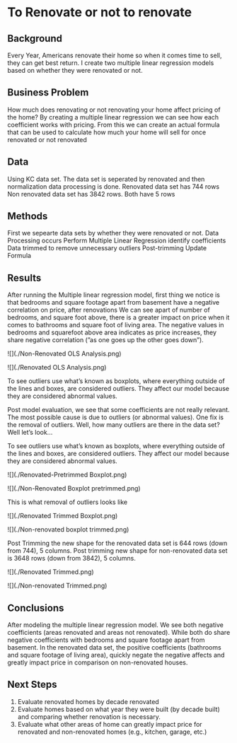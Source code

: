 # To Renovate or not to renovate


## Background
Every Year, Americans renovate their home so when it comes time to sell, they can get best return. I create two multiple linear regression models based on whether they were renovated or not.


## Business Problem
How much does renovating or not renovating your home affect pricing of the home? By creating a multiple linear regression we can see how each coefficient works with pricing. From this we can create an actual formula that can be used to calculate how much your home will sell for once renovated or not renovated


## Data
Using KC data set. The data set is seperated  by renovated and then normalization data processing is done.
Renovated data set has 744 rows
Non renovated data set has 3842 rows.
Both have 5 rows



## Methods
First we sepearte data sets by whether they were renovated or not.
Data Processing occurs
Perform Multiple Linear Regression identify coefficients
Data trimmed to remove unnecessary outliers
Post-trimming Update Formula


## Results
After running the Multiple linear regression model, first thing we notice is that bedrooms and square footage apart from basement have a negative correlation on price, after renovations We can see apart of number of bedrooms, and square foot above, there is a greater impact on price when it comes to bathrooms and square foot of living area. The negative values in bedrooms and squarefoot above area indicates as price increases, they share negative correlation (”as one goes up the other goes down”).

![](./Non-Renovated OLS Analysis.png)

![](./Renovated OLS Analysis.png)

To see outliers use what’s known as boxplots, where everything outside of the lines and boxes, are considered outliers. They affect our model because they are considered abnormal values.

Post model evaluation, we see that some coefficients are not really relevant. The most possible cause is due to outliers (or abnormal values).
One fix is the removal of outliers. Well, how many outliers are there in the data set? Well let’s look...

To see outliers use what’s known as boxplots, where everything outside of the lines and boxes, are considered outliers. They affect our model because they are considered abnormal values.

![](./Renovated-Pretrimmed Boxplot.png)

![](./Non-Renovated Boxplot pretrimmed.png)

This is what removal of outliers looks like

![](./Renovated Trimmed Boxplot.png)

![](./Non-renovated boxplot trimmed.png)

Post Trimming the new shape for the renovated data set is 644 rows (down from 744), 5 columns.
Post trimming new shape for non-renovated data set is 3648 rows (down from 3842), 5 columns.

![](./Renovated Trimmed.png)

![](./Non-renovated Trimmed.png)


## Conclusions
After modeling the multiple linear regression model. We see both negative coefficients (areas renovated and areas not renovated). While both do share negative coefficients with bedrooms and square footage apart from basement. In the renovated data set, the positive coefficients (bathrooms and square footage of living area), quickly negate the negative affects and greatly impact price in comparison on non-renovated houses.



## Next Steps 

1) Evaluate renovated homes by decade renovated
2) Evaluate homes based on what year they were built (by decade built) and comparing whether renovation is necessary.
3) Evaluate what other areas of home can greatly impact price for renovated and non-renovated homes (e.g., kitchen, garage, etc.)